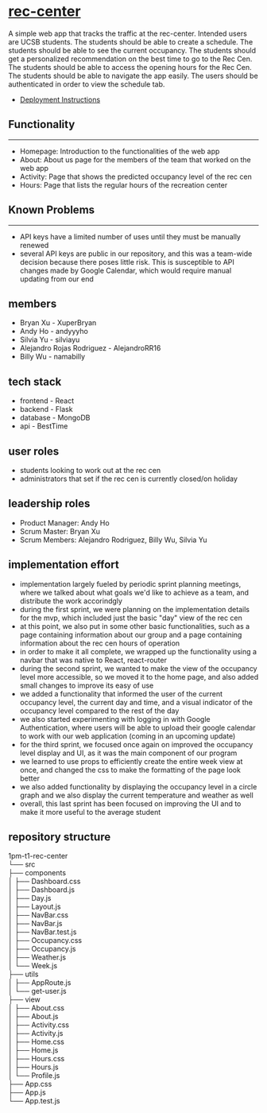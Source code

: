 # [rec-center](https://t1-rec-center.herokuapp.com/)

A simple web app that tracks the traffic at the rec-center. 
Intended users are UCSB students.
    The students should be able to create a schedule.
    The students should be able to see the current occupancy.
    The students should get a personalized recommendation on the best time to go to the Rec Cen.
    The students should be able to access the opening hours for the Rec Cen.
    The students should be able to navigate the app easily.
    The users should be authenticated in order to view the schedule tab.

* [Deployment Instructions](./docs/DEPLOY.md)

## Functionality
---
- Homepage: Introduction to the functionalities of the web app
- About: About us page for the members of the team that worked on the web app
- Activity: Page that shows the predicted occupancy level of the rec cen
- Hours: Page that lists the regular hours of the recreation center

## Known Problems
---
- API keys have a limited number of uses until they must be manually renewed
- several API keys are public in our repository, and this was a team-wide decision because there poses little risk. This is susceptible to API changes made by Google Calendar, which would require manual updating from our end

## members

- Bryan Xu - XuperBryan
- Andy Ho - andyyyho
- Silvia Yu - silviayu
- Alejandro Rojas Rodriguez - AlejandroRR16
- Billy Wu - namabilly

## tech stack

- frontend - React
- backend - Flask
- database - MongoDB
- api - BestTime

## user roles
- students looking to work out at the rec cen
- administrators that set if the rec cen is currently closed/on holiday

## leadership roles
- Product Manager: Andy Ho
- Scrum Master: Bryan Xu
- Scrum Members: Alejandro Rodriguez, Billy Wu, Silvia Yu

## implementation effort
- implementation largely fueled by periodic sprint planning meetings, where we talked about what goals we'd like to achieve as a team, and distribute the work accorindgly
- during the first sprint, we were planning on the implementation details for the mvp, which included just the basic "day" view of the rec cen
- at this point, we also put in some other basic functionalities, such as a page containing information about our group and a page containing information about the rec cen hours of operation
- in order to make it all complete, we wrapped up the functionality using a navbar that was native to React, react-router
- during the second sprint, we wanted to make the view of the occupancy level more accessible, so we moved it to the home page, and also added small changes to improve its easy of use
- we added a functionality that informed the user of the current occupancy level, the current day and time, and a visual indicator of the occupancy level compared to the rest of the day
- we also started experimenting with logging in with Google Authentication, where users will be able to upload their google calendar to work with our web application (coming in an upcoming update)
- for the third sprint, we focused once again on improved the occupancy level display and UI, as it was the main component of our program
- we learned to use props to efficiently create the entire week view at once, and changed the css to make the formatting of the page look better
- we also added functionality by displaying the occupancy level in a circle graph and we also display the current temperature and weather as well
- overall, this last sprint has been focused on improving the UI and to make it more useful to the average student

## repository structure
1pm-t1-rec-center    
└── src    
    ├── components    
    │   ├── Dashboard.css    
    │   ├── Dashboard.js    
    │   ├── Day.js    
    │   ├── Layout.js    
    │   ├── NavBar.css    
    │   ├── NavBar.js    
    │   ├── NavBar.test.js    
    │   ├── Occupancy.css    
    │   ├── Occupancy.js    
    │   ├── Weather.js    
    │   └── Week.js    
    ├── utils    
    │   ├── AppRoute.js    
    │   └── get-user.js    
    ├── view    
    │   ├── About.css    
    │   ├── About.js    
    │   ├── Activity.css    
    │   ├── Activity.js    
    │   ├── Home.css    
    │   ├── Home.js    
    │   ├── Hours.css    
    │   ├── Hours.js    
    │   └── Profile.js    
    ├── App.css    
    ├── App.js    
    └── App.test.js    
